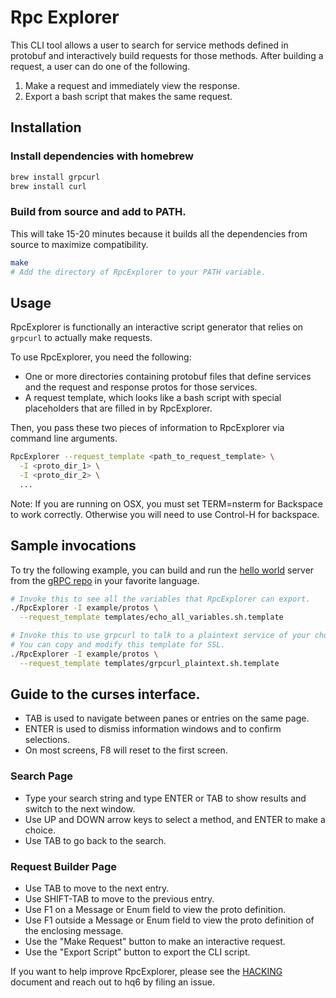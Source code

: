 # Rpc Explorer

This CLI tool allows a user to search for service methods defined in protobuf
and interactively build requests for those methods.
After building a request, a user can do one of the following.
1. Make a request and immediately view the response.
2. Export a bash script that makes the same request.

## Installation
### Install dependencies with homebrew
```sh
brew install grpcurl
brew install curl
```

### Build from source and add to PATH.

This will take 15-20 minutes because it builds all the dependencies from
source to maximize compatibility.
```sh
make
# Add the directory of RpcExplorer to your PATH variable.
```

## Usage
RpcExplorer is functionally an interactive script generator that relies on `grpcurl` to actually make requests.

To use RpcExplorer, you need the following:
 * One or more directories containing protobuf files that define services
   and the request and response protos for those services.
 * A request template, which looks like a bash script with special placeholders
   that are filled in by RpcExplorer.

Then, you pass these two pieces of information to RpcExplorer via command
line arguments.
```sh
RpcExplorer --request_template <path_to_request_template> \
  -I <proto_dir_1> \
  -I <proto_dir_2> \
  ...
```
Note: If you are running on OSX, you must set TERM=nsterm for Backspace to
work correctly. Otherwise you will need to use Control-H for backspace.

## Sample invocations

To try the following example, you can build and run the [hello world](https://github.com/grpc/grpc/blob/master/examples/protos/helloworld.proto)
server from the [gRPC repo](https://github.com/grpc/grpc/) in your favorite language.
```sh
# Invoke this to see all the variables that RpcExplorer can export.
./RpcExplorer -I example/protos \
  --request_template templates/echo_all_variables.sh.template

# Invoke this to use grpcurl to talk to a plaintext service of your choice.
# You can copy and modify this template for SSL.
./RpcExplorer -I example/protos \
  --request_template templates/grpcurl_plaintext.sh.template
```

## Guide to the curses interface.

 * TAB is used to navigate between panes or entries on the same page.
 * ENTER is used to dismiss information windows and to confirm selections.
 * On most screens, F8 will reset to the first screen.

### Search Page
 * Type your search string and type ENTER or TAB to show results and switch to
   the next window.
 * Use UP and DOWN arrow keys to select a method, and ENTER to make a choice.
 * Use TAB to go back to the search.

### Request Builder Page
 * Use TAB to move to the next entry.
 * Use SHIFT-TAB to move to the previous entry.
 * Use F1 on a Message or Enum field to view the proto definition.
 * Use F1 outside a Message or Enum field to view the proto definition of the enclosing message.
 * Use the "Make Request" button to make an interactive request.
 * Use the "Export Script" button to export the CLI script.

If you want to help improve RpcExplorer, please see the [HACKING](HACKING.md)
document and reach out to hq6 by filing an issue.

